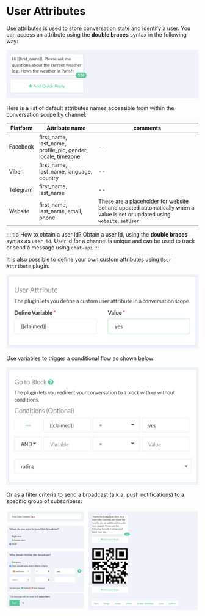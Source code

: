 # User Attributes

Use attributes is used to store conversation state and identify a user. You can access an attribute using the **double braces** syntax in the following way:

![](./facebook-variable.png)


Here is a list of default attributes names accessible from within the conversation scope by channel:

| Platform | Attribute name | comments|
| -- | -- | -- |
| Facebook | first_name, last_name, profile_pic, gender, locale, timezone | -- |
| Viber | first_name, last_name, language, country | -- |
| Telegram | first_name, last_name | -- |
| Website | first_name, last_name, email, phone | These are a placeholder for website bot and updated automatically when a value is set or updated using `website.setUser` |

::: tip  How to obtain a user Id?
 Obtain a user Id, using the  **double braces** syntax as `user_id`. User id for a channel is unique and can be used to track or send a message using `chat-api`
:::

It is also possible to define your own custom attributes using `User Attribute` plugin. 

![](./user-attribute.png)

Use variables to trigger a conditional flow as shown below:

![](./user-attribute-goto.png)


Or as a filter criteria to send a broadcast (a.k.a. push notifications) to a specific group of subscribers:

![](./variable-broadcast.png)

